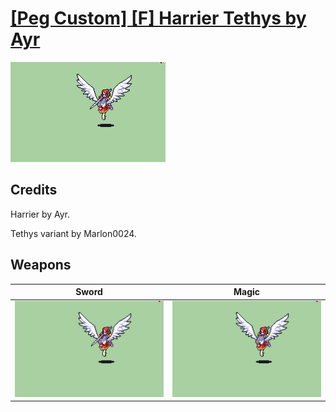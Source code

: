 # [\[Peg Custom\] \[F\] Harrier Tethys by Ayr](./)

<img src="./1.%20Sword/Sword_000.png" alt="[Peg Custom] [F] Harrier Tethys by Ayr standing" />

## Credits

Harrier by Ayr.

Tethys variant by Marlon0024.

## Weapons


|Sword |Magic |
|  :---: | :---: |
| <img alt="Sword animation" src="./1.%20Sword/Sword.gif" /> | <img alt="Magic animation" src="./6.%20Magic/Magic.gif" /> |
